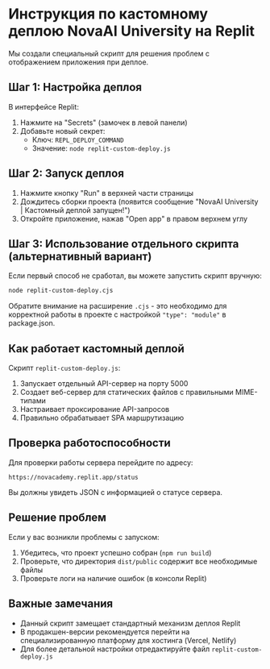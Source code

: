 # Инструкция по кастомному деплою NovaAI University на Replit

Мы создали специальный скрипт для решения проблем с отображением приложения при деплое.

## Шаг 1: Настройка деплоя

В интерфейсе Replit:

1. Нажмите на "Secrets" (замочек в левой панели)
2. Добавьте новый секрет:
   - Ключ: `REPL_DEPLOY_COMMAND`
   - Значение: `node replit-custom-deploy.js`

## Шаг 2: Запуск деплоя

1. Нажмите кнопку "Run" в верхней части страницы
2. Дождитесь сборки проекта (появится сообщение "NovaAI University | Кастомный деплой запущен!")
3. Откройте приложение, нажав "Open app" в правом верхнем углу

## Шаг 3: Использование отдельного скрипта (альтернативный вариант)

Если первый способ не сработал, вы можете запустить скрипт вручную:

```bash
node replit-custom-deploy.cjs
```

Обратите внимание на расширение `.cjs` - это необходимо для корректной работы в проекте с настройкой `"type": "module"` в package.json.

## Как работает кастомный деплой

Скрипт `replit-custom-deploy.js`:

1. Запускает отдельный API-сервер на порту 5000
2. Создает веб-сервер для статических файлов с правильными MIME-типами
3. Настраивает проксирование API-запросов
4. Правильно обрабатывает SPA маршрутизацию

## Проверка работоспособности

Для проверки работы сервера перейдите по адресу:
```
https://novacademy.replit.app/status
```

Вы должны увидеть JSON с информацией о статусе сервера.

## Решение проблем

Если у вас возникли проблемы с запуском:

1. Убедитесь, что проект успешно собран (`npm run build`)
2. Проверьте, что директория `dist/public` содержит все необходимые файлы
3. Проверьте логи на наличие ошибок (в консоли Replit)

## Важные замечания

- Данный скрипт замещает стандартный механизм деплоя Replit
- В продакшен-версии рекомендуется перейти на специализированную платформу для хостинга (Vercel, Netlify)
- Для более детальной настройки отредактируйте файл `replit-custom-deploy.js`